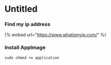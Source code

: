 # Untitled

### Find my ip address

{% embed url="https://www.whatismyip.com/" %}

### Install AppImage

```text
sudo chmod +x application
```



